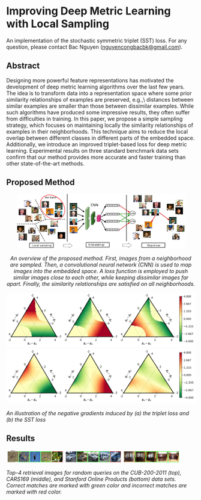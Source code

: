 # Improving Deep Metric Learning with Local Sampling
An implementation of the stochastic symmetric triplet (SST) loss. For any question, please contact Bac Nguyen (nguyencongbacbk@gmail.com).

## Abstract
Designing more powerful feature representations has motivated the development of deep metric learning algorithms over the last few years. The idea is to transform data into a representation space where some prior similarity relationships of examples are preserved, e.g.,\ distances between similar examples are smaller than those between dissimilar examples. While such algorithms have produced some impressive results, they often suffer from difficulties in training. In this paper, we propose a simple sampling strategy, which focuses on maintaining locally the similarity relationships of examples in their neighborhoods. This technique aims to reduce the local overlap between different classes in different parts of the embedded space. Additionally, we introduce an improved triplet-based loss for deep metric learning. Experimental results on three standard benchmark data sets confirm that our method provides more accurate and faster training than other state-of-the-art methods.

## Proposed Method
<center>
<img src="figures/idea.png" style="width: 500" >
<p>  
<em> An overview of the proposed method. First, images from a neighborhood are sampled. Then, a convolutional neural network (CNN) is used to map images into the embedded space. A loss function is employed to push similar images close to each other, while keeping dissimilar images far apart. Finally, the similarity relationships are satisfied on all neighborhoods. </em>
</p>
</center>
<img src="figures/Triplet.png" style="width: 400"> <img src="figures/SymTriplet.png" style="width: 400">
<p>
<em>
An illustration of the negative gradients induced by (a) the triplet loss and (b) the SST loss
</em>
</p>

## Results
<img src="figures/cub200_example.png" style="width: 30%">
<img src="figures/cars196_example.png" style="width: 30%">
<img src="figures/stanford_example.png" style="width: 30%">
<p>
<em>
Top-4 retrieval images for random queries on the CUB-200-2011 (top), CARS169 (middle), and Stanford Online Products (bottom) data sets. Correct matches are marked with green color and incorrect matches are marked with red color.
</em>
</p>